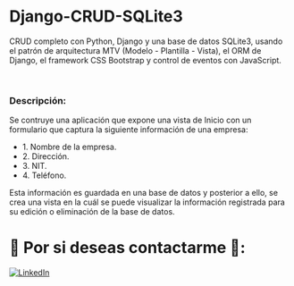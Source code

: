 # Django-CRUD-SQLite3

CRUD completo con Python, Django y una base de datos SQLite3, usando el patrón de arquitectura MTV (Modelo - Plantilla - Vista), el ORM de Django, el framework CSS Bootstrap y control de eventos con JavaScript.

<br/>

<h3>Descripción:</h3>
Se contruye una aplicación que expone una vista de Inicio con un formulario que captura la siguiente información de una empresa:
  <ul>
      <li>1. Nombre de la empresa.</li>
      <li>2. Dirección.</li>
      <li>3. NIT.</li>
      <li>4. Teléfono.</li>
  </ul>

Esta información es guardada en una base de datos y posterior a ello, se crea una vista en la cuál se puede visualizar la información registrada para su edición o eliminación de la base de datos. 

# 🤟 Por si deseas contactarme 🤟:

[![LinkedIn](https://img.shields.io/badge/LinkedIn-Kevin_Requena-0077B5?style=for-the-badge&logo=linkedin&logoColor=white&labelColor=101010)](https://www.linkedin.com/in/kevin-requena-9aa160241)
